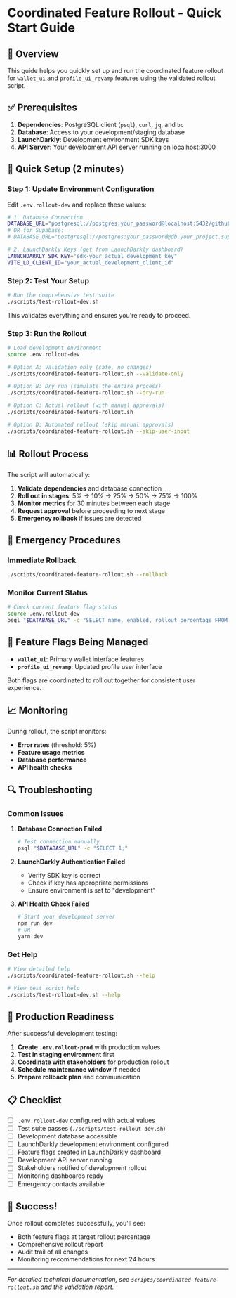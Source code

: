 # Coordinated Feature Rollout - Quick Start Guide

## 🚀 Overview

This guide helps you quickly set up and run the coordinated feature rollout for `wallet_ui` and `profile_ui_revamp` features using the validated rollout script.

## ✅ Prerequisites

1. **Dependencies**: PostgreSQL client (`psql`), `curl`, `jq`, and `bc`
2. **Database**: Access to your development/staging database
3. **LaunchDarkly**: Development environment SDK keys
4. **API Server**: Your development API server running on localhost:3000

## 🔧 Quick Setup (2 minutes)

### Step 1: Update Environment Configuration

Edit `.env.rollout-dev` and replace these values:

```bash
# 1. Database Connection
DATABASE_URL="postgresql://postgres:your_password@localhost:5432/github_link_up_buddy_dev"
# OR for Supabase:
# DATABASE_URL="postgresql://postgres:your_password@db.your_project.supabase.co:5432/postgres"

# 2. LaunchDarkly Keys (get from LaunchDarkly dashboard)
LAUNCHDARKLY_SDK_KEY="sdk-your_actual_development_key"
VITE_LD_CLIENT_ID="your_actual_development_client_id"
```

### Step 2: Test Your Setup

```bash
# Run the comprehensive test suite
./scripts/test-rollout-dev.sh
```

This validates everything and ensures you're ready to proceed.

### Step 3: Run the Rollout

```bash
# Load development environment
source .env.rollout-dev

# Option A: Validation only (safe, no changes)
./scripts/coordinated-feature-rollout.sh --validate-only

# Option B: Dry run (simulate the entire process)
./scripts/coordinated-feature-rollout.sh --dry-run

# Option C: Actual rollout (with manual approvals)
./scripts/coordinated-feature-rollout.sh

# Option D: Automated rollout (skip manual approvals)
./scripts/coordinated-feature-rollout.sh --skip-user-input
```

## 📊 Rollout Process

The script will automatically:

1. **Validate dependencies** and database connection
2. **Roll out in stages**: 5% → 10% → 25% → 50% → 75% → 100%
3. **Monitor metrics** for 30 minutes between each stage
4. **Request approval** before proceeding to next stage
5. **Emergency rollback** if issues are detected

## 🚨 Emergency Procedures

### Immediate Rollback
```bash
./scripts/coordinated-feature-rollout.sh --rollback
```

### Monitor Current Status
```bash
# Check current feature flag status
source .env.rollout-dev
psql "$DATABASE_URL" -c "SELECT name, enabled, rollout_percentage FROM feature_flags WHERE name IN ('wallet_ui', 'profile_ui_revamp');"
```

## 🎯 Feature Flags Being Managed

- **`wallet_ui`**: Primary wallet interface features
- **`profile_ui_revamp`**: Updated profile user interface

Both flags are coordinated to roll out together for consistent user experience.

## 📈 Monitoring

During rollout, the script monitors:
- **Error rates** (threshold: 5%)
- **Feature usage metrics**
- **Database performance**
- **API health checks**

## 🔍 Troubleshooting

### Common Issues

1. **Database Connection Failed**
   ```bash
   # Test connection manually
   psql "$DATABASE_URL" -c "SELECT 1;"
   ```

2. **LaunchDarkly Authentication Failed**
   - Verify SDK key is correct
   - Check if key has appropriate permissions
   - Ensure environment is set to "development"

3. **API Health Check Failed**
   ```bash
   # Start your development server
   npm run dev
   # OR
   yarn dev
   ```

### Get Help

```bash
# View detailed help
./scripts/coordinated-feature-rollout.sh --help

# View test script help
./scripts/test-rollout-dev.sh --help
```

## 🚀 Production Readiness

After successful development testing:

1. **Create `.env.rollout-prod`** with production values
2. **Test in staging environment** first
3. **Coordinate with stakeholders** for production rollout
4. **Schedule maintenance window** if needed
5. **Prepare rollback plan** and communication

## 📋 Checklist

- [ ] `.env.rollout-dev` configured with actual values
- [ ] Test suite passes (`./scripts/test-rollout-dev.sh`)
- [ ] Development database accessible
- [ ] LaunchDarkly development environment configured
- [ ] Feature flags created in LaunchDarkly dashboard
- [ ] Development API server running
- [ ] Stakeholders notified of development rollout
- [ ] Monitoring dashboards ready
- [ ] Emergency contacts available

## 🎉 Success!

Once rollout completes successfully, you'll see:
- Both feature flags at target rollout percentage
- Comprehensive rollout report
- Audit trail of all changes
- Monitoring recommendations for next 24 hours

---

*For detailed technical documentation, see `scripts/coordinated-feature-rollout.sh` and the validation report.*
